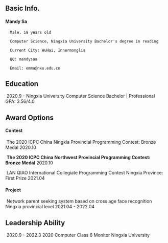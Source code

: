 ## Basic Info.
#### Mandy Sa

	  Male, 19 years old

	  Computer Science, Ningxia University Bachelor's degree in reading

	  Current City: WuHai, Innermonglia

	  QQ: mandysaa

	  Email: emma@nxu.edu.cn



## Education

​   2020.9 - 				 Ningxia University	Computer Science Bachelor | Professional GPA: 3.56/4.0





## Award Options

#### Contest

​	  The 2020 ICPC China Ningxia Provincial Programming Contest: Bronze Medal	2020.10

​	  **The 2020 ICPC China Northwest Provincial Programming Contest: Bronze Medal**	2020.10

​	  LAN QIAO International Collegiate Programming Contest Ningxia Province: First Prize	2021.04



#### Project

​	  Network parent seeking system based on cross age face recognition Ningxia provincial level	2021.04 - 2022.04



## Leadership Ability

​	  2020.9 - 2022.3	2020 Computer Class 6	 Monitor	Ningxia University



#### 




